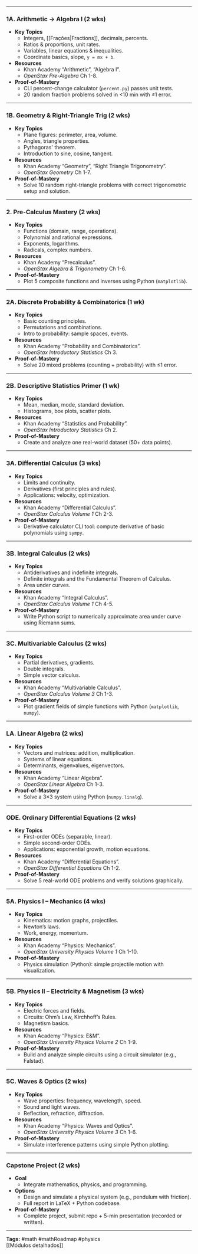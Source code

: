 
---
### 1A. Arithmetic → Algebra I (2 wks)
- **Key Topics**
  - Integers, [[Frações|Fractions]], decimals, percents.
  - Ratios & proportions, unit rates.
  - Variables, linear equations & inequalities.
  - Coordinate basics, slope, `y = mx + b`.
- **Resources**
  - Khan Academy “Arithmetic”, “Algebra I”.
  - *OpenStax Pre-Algebra* Ch 1-8.
- **Proof-of-Mastery**
  - CLI percent-change calculator (`percent.py`) passes unit tests.
  - 20 random fraction problems solved in <10 min with ≤1 error.

---

### 1B. Geometry & Right-Triangle Trig (2 wks)
- **Key Topics**
  - Plane figures: perimeter, area, volume.
  - Angles, triangle properties.
  - Pythagoras' theorem.
  - Introduction to sine, cosine, tangent.
- **Resources**
  - Khan Academy “Geometry”, “Right Triangle Trigonometry”.
  - *OpenStax Geometry* Ch 1-7.
- **Proof-of-Mastery**
  - Solve 10 random right-triangle problems with correct trigonometric setup and solution.

---

### 2. Pre-Calculus Mastery (2 wks)
- **Key Topics**
  - Functions (domain, range, operations).
  - Polynomial and rational expressions.
  - Exponents, logarithms.
  - Radicals, complex numbers.
- **Resources**
  - Khan Academy “Precalculus”.
  - *OpenStax Algebra & Trigonometry* Ch 1-6.
- **Proof-of-Mastery**
  - Plot 5 composite functions and inverses using Python (`matplotlib`).

---

### 2A. Discrete Probability & Combinatorics (1 wk)
- **Key Topics**
  - Basic counting principles.
  - Permutations and combinations.
  - Intro to probability: sample spaces, events.
- **Resources**
  - Khan Academy “Probability and Combinatorics”.
  - *OpenStax Introductory Statistics* Ch 3.
- **Proof-of-Mastery**
  - Solve 20 mixed problems (counting + probability) with ≤1 error.

---

### 2B. Descriptive Statistics Primer (1 wk)
- **Key Topics**
  - Mean, median, mode, standard deviation.
  - Histograms, box plots, scatter plots.
- **Resources**
  - Khan Academy “Statistics and Probability”.
  - *OpenStax Introductory Statistics* Ch 2.
- **Proof-of-Mastery**
  - Create and analyze one real-world dataset (50+ data points).

---

### 3A. Differential Calculus (3 wks)
- **Key Topics**
  - Limits and continuity.
  - Derivatives (first principles and rules).
  - Applications: velocity, optimization.
- **Resources**
  - Khan Academy “Differential Calculus”.
  - *OpenStax Calculus Volume 1* Ch 2-3.
- **Proof-of-Mastery**
  - Derivative calculator CLI tool: compute derivative of basic polynomials using `sympy`.

---

### 3B. Integral Calculus (2 wks)
- **Key Topics**
  - Antiderivatives and indefinite integrals.
  - Definite integrals and the Fundamental Theorem of Calculus.
  - Area under curves.
- **Resources**
  - Khan Academy “Integral Calculus”.
  - *OpenStax Calculus Volume 1* Ch 4-5.
- **Proof-of-Mastery**
  - Write Python script to numerically approximate area under curve using Riemann sums.

---

### 3C. Multivariable Calculus (2 wks)
- **Key Topics**
  - Partial derivatives, gradients.
  - Double integrals.
  - Simple vector calculus.
- **Resources**
  - Khan Academy “Multivariable Calculus”.
  - *OpenStax Calculus Volume 3* Ch 1-3.
- **Proof-of-Mastery**
  - Plot gradient fields of simple functions with Python (`matplotlib`, `numpy`).

---

### LA. Linear Algebra (2 wks)
- **Key Topics**
  - Vectors and matrices: addition, multiplication.
  - Systems of linear equations.
  - Determinants, eigenvalues, eigenvectors.
- **Resources**
  - Khan Academy “Linear Algebra”.
  - *OpenStax Linear Algebra* Ch 1-3.
- **Proof-of-Mastery**
  - Solve a 3×3 system using Python (`numpy.linalg`).

---

### ODE. Ordinary Differential Equations (2 wks)
- **Key Topics**
  - First-order ODEs (separable, linear).
  - Simple second-order ODEs.
  - Applications: exponential growth, motion equations.
- **Resources**
  - Khan Academy “Differential Equations”.
  - *OpenStax Differential Equations* Ch 1-2.
- **Proof-of-Mastery**
  - Solve 5 real-world ODE problems and verify solutions graphically.

---

### 5A. Physics I – Mechanics (4 wks)
- **Key Topics**
  - Kinematics: motion graphs, projectiles.
  - Newton’s laws.
  - Work, energy, momentum.
- **Resources**
  - Khan Academy “Physics: Mechanics”.
  - *OpenStax University Physics Volume 1* Ch 1-10.
- **Proof-of-Mastery**
  - Physics simulation (Python): simple projectile motion with visualization.

---

### 5B. Physics II – Electricity & Magnetism (3 wks)
- **Key Topics**
  - Electric forces and fields.
  - Circuits: Ohm’s Law, Kirchhoff’s Rules.
  - Magnetism basics.
- **Resources**
  - Khan Academy “Physics: E&M”.
  - *OpenStax University Physics Volume 2* Ch 1-9.
- **Proof-of-Mastery**
  - Build and analyze simple circuits using a circuit simulator (e.g., Falstad).

---

### 5C. Waves & Optics (2 wks)
- **Key Topics**
  - Wave properties: frequency, wavelength, speed.
  - Sound and light waves.
  - Reflection, refraction, diffraction.
- **Resources**
  - Khan Academy “Physics: Waves and Optics”.
  - *OpenStax University Physics Volume 3* Ch 1-6.
- **Proof-of-Mastery**
  - Simulate interference patterns using simple Python plotting.

---

### Capstone Project (2 wks)
- **Goal**
  - Integrate mathematics, physics, and programming.
- **Options**
  - Design and simulate a physical system (e.g., pendulum with friction).
  - Full report in LaTeX + Python codebase.
- **Proof-of-Mastery**
  - Complete project, submit repo + 5-min presentation (recorded or written).

---
**Tags:** #math #mathRoadmap #physics  
[[Módulos detalhados]]
